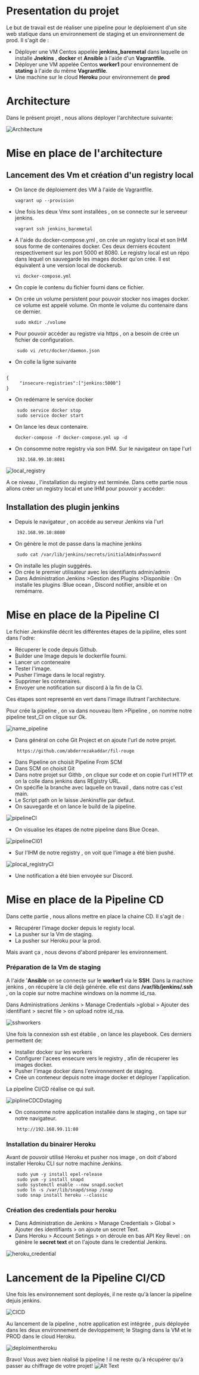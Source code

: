 # Presentation du projet 

Le but de travail est de réaliser une pipeline pour le déploiement d'un site web statique dans un environnement de staging et un environnement de prod. Il s'agit de :

- Déployer une VM Centos appelée **jenkins_baremetal**  dans laquelle on installe **Jnekins** , **docker** et **Ansible** à l'aide d'un **Vagrantfile**. 
- Déployer une VM appelée Centos **worker1** pour environnement de **stating** à l'aide du même **Vagrantfile**.
- Une machine sur le cloud **Heroku** pour environnement de **prod** 

# Architecture

Dans le présent projet , nous allons déployer l'architecture suivante:


![Architecture](/Images/architecture.png "Architecture")


# Mise en place de l'architecture

## Lancement des Vm et création d'un registry local

- On lance de déploiement des VM à l'aide de Vagrantfile.
     ```
    vagrant up --provision
    ``` 
- Une fois les deux Vmx sont installées , on se connecte sur le serveeur jenkins.
  
    ```
    vagrant ssh jenkins_baremetal
    ```
- A l'aide du docker-compose.yml , on crée un registry local et son IHM sous forme de contenaires docker. Ces deux derniers écoutent respectivement sur les port 5000 et 8080. Le registry local est un répo dans lequel on sauvegarde les images docker qu'on crée. Il est équivalent à une version local de dockerub.

     ```
    vi docker-compose.yml
    ```
- On copie le contenu du fichier fourni dans ce fichier.
- On crée un volume persistent pour pouvoir stocker nos images docker. ce volume est appelé volume. On monte le volume du contenaire dans ce dernier.

    ```
    sudo mkdir ./volume
    ```
- Pour pouvoir accéder au registre via https , on a besoin de crée un fichier de configuration.
  
```
    sudo vi /etc/docker/daemon.json
```
- On colle la ligne suivante 

```
    
{
     "insecure-registries":["jenkins:5000"]
}
```
- On redémarre le service docker

```
    sudo service docker stop
    sudo service docker start
```


- On lance les deux contenaire.
  
    ```
    docker-compose -f docker-compose.yml up -d
    ```
-  On consomme notre registry via son IHM. Sur le navigateur on tape l'url 

```
    192.168.99.10:8081
```

![local_registry](/Images/local_registry.PNG "local_registry")



A ce niveau , l'installation du registry est terminée.
Dans cette partie nous allons créer un registry local et une IHM pour pouvoir y accéder:

## Installation des plugin jenkins 

- Depuis le navigateur , on accéde au serveur Jenkins via l'url 

```
    192.168.99.10:8080
```
- On génère le mot de passe dans la machine jenkins

```
    sudo cat /var/lib/jenkins/secrets/initialAdminPassword
```
- On installe les plugin suggérés.
- On crée le premier utilisateur avec les identifiants admin/admin
- Dans Administration Jenkins >Gestion des Plugins >Disponible :  On installe les plugins :Blue ocean , Discord notifier, ansible et on remémarre.

# Mise en place de la Pipeline CI

Le fichier Jenkinsfile décrit les différentes étapes de la pipiline, elles sont dans l'odre:

- Récuperer le code depuis Github.
- Builder une Image depuis le dockerfile fourni.
- Lancer un conteneaire
- Tester l'image.
- Pusher l'image dans le local registry.
- Supprimer les contenaires. 
- Envoyer une notification sur discord à la fin de la CI.

Ces étapes sont representé en vert dans l'image illutrant l'architecture.

Pour crée la pipeline , on va dans nouveau Item >Pipeline , on nomme notre pipeline test_CI on clique sur Ok.

![name_pipeline](/Images/name_pipeline.PNG "name_pipeline")

- Dans général on cohe Git Project et on ajoute l'url de notre projet.

```
    https://github.com/abderrezakaddar/fil-rouge
```
- Dans Pipeline on choisit Pipeline From SCM
- Dans SCM on choisit Git
- Dans notre projet sur Githb , on clique sur code et on copie l'url HTTP et on la colle dans jenkins dans REgistry URL.
- On spécifie la branche avec laquelle on travail , dans notre cas c'est main.
- Le Script path on le laisse Jenkinsfile par defaut.
- On sauvegarde et on lance le build de la pipeline.

![pipelineCI](/Images/pipelineCI.PNG "pipelineCI")

- On visualise les étapes de notre pipeline dans Blue Ocean.

![pipelineCI01](/Images/pipelineCI01.PNG "pipelineCI01")

- Sur l'IHM de notre registry , on voit que l'image a été bien pushé.

![plocal_registryCI](/Images/local_registryCI.PNG "local_registryCI")

- Une notification a été bien envoyée sur Discord. 

# Mise en place de la Pipeline CD

Dans cette partie , nous allons mettre en place la chaine CD. Il s'agit de : 

- Récupérer l'image docker depuis le registy local. 
- La pusher sur la Vm de staging.
- La pusher sur Heroku pour la prod.

Mais avant ça , nous devons d'abord préparer les environnement.

### Préparation de la Vm de staging

A l'aide '**Ansible** on se connecte sur le **worker1** via le **SSH**. Dans la machine jenkins , on récupère la clé dejà générée. elle est dans **/var/lib/jenkins/.ssh** , on la copie sur notre machine windows on la nomme id_rsa. 

Dans Administrations Jenkins > Manage Credentials >global > Ajouter des identifiant > secret file > on upload notre id_rsa. 

![sshworkers](/Images/sshworkers.PNG "sshworkers")

Une fois la connexion ssh est établie , on lance les playebook. Ces derniers permettent de: 

- Installer docker sur les workers
- Configurer l'acees ensecure vers le registry , afin de récuperer les images docker.
- Pusher l'image docker dans l'environnement de staging.
- Crée un conteneur depuis notre image docker et déployer l'application. 

La pipeline CI/CD réalise ce qui suit.

![piplineCDCDstaging](/Images/piplineCDCDstaging.PNG "piplineCDCDstaging")

- On consomme notre application installée dans le staging , on tape sur notre navigateur.

```
    http://192.168.99.11:80
```

### Installation du binairer Heroku 

Avant de pouvoir utilisé Heroku et pusher nos image , on doit d'abord installer Heroku CLI sur notre machine Jenkins.

```
    sudo yum -y install epel-release
    sudo yum -y install snapd
    sudo systemctl enable --now snapd.socket
    sudo ln -s /var/lib/snapd/snap /snap
    sudo snap install heroku --classic
```

### Création des credentials pour heroku

- Dans Administration de Jenkins > Manage Credentials > Global > Ajouter des identifiants > on ajoute un secret Text. 
- Dans Heroku > Account Setings > on déroule en bas API Key  Revel : on génère le **secret text** et on l'ajoute dans le credential Jenkins. 

![heroku_credential](/Images/heroku_credential.PNG "heroku_credential")

# Lancement de la Pipeline CI/CD 

Une fois les environnement sont deployés, il ne reste qu'à lancer la pipeline dejuis jenkins.

![CICD](/Images/CICD.PNG "CICD")

Au lancement de la pipeline , notre application est intégrée , puis déployée dans les deux environnement de devloppement; le Staging dans la VM et le PROD dans le cloud Heroku. 

![deploimentheroku](/Images/deploimentheroku.PNG "deploimentheroku")


Bravo! Vous avez bien réalisé la pipeline ! il ne reste qu'à récupérer qu'à passer au chiffrage de votre projet! 
![Alt Text](https://media.giphy.com/media/67ThRZlYBvibtdF9JH/giphy.gif)

